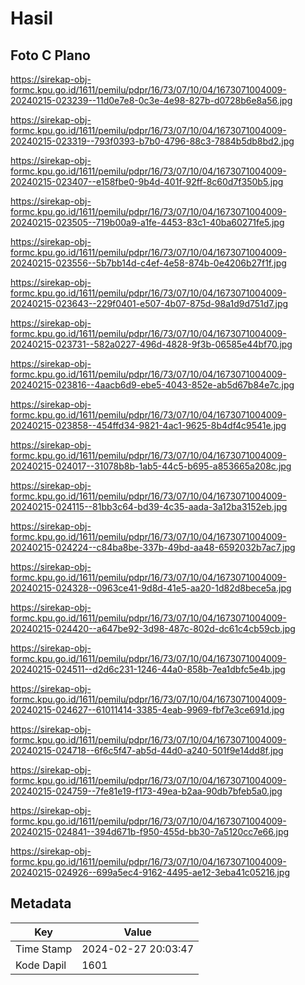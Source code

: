 # Hasil

## Foto C Plano

https://sirekap-obj-formc.kpu.go.id/1611/pemilu/pdpr/16/73/07/10/04/1673071004009-20240215-023239--11d0e7e8-0c3e-4e98-827b-d0728b6e8a56.jpg

https://sirekap-obj-formc.kpu.go.id/1611/pemilu/pdpr/16/73/07/10/04/1673071004009-20240215-023319--793f0393-b7b0-4796-88c3-7884b5db8bd2.jpg

https://sirekap-obj-formc.kpu.go.id/1611/pemilu/pdpr/16/73/07/10/04/1673071004009-20240215-023407--e158fbe0-9b4d-401f-92ff-8c60d7f350b5.jpg

https://sirekap-obj-formc.kpu.go.id/1611/pemilu/pdpr/16/73/07/10/04/1673071004009-20240215-023505--719b00a9-a1fe-4453-83c1-40ba60271fe5.jpg

https://sirekap-obj-formc.kpu.go.id/1611/pemilu/pdpr/16/73/07/10/04/1673071004009-20240215-023556--5b7bb14d-c4ef-4e58-874b-0e4206b27f1f.jpg

https://sirekap-obj-formc.kpu.go.id/1611/pemilu/pdpr/16/73/07/10/04/1673071004009-20240215-023643--229f0401-e507-4b07-875d-98a1d9d751d7.jpg

https://sirekap-obj-formc.kpu.go.id/1611/pemilu/pdpr/16/73/07/10/04/1673071004009-20240215-023731--582a0227-496d-4828-9f3b-06585e44bf70.jpg

https://sirekap-obj-formc.kpu.go.id/1611/pemilu/pdpr/16/73/07/10/04/1673071004009-20240215-023816--4aacb6d9-ebe5-4043-852e-ab5d67b84e7c.jpg

https://sirekap-obj-formc.kpu.go.id/1611/pemilu/pdpr/16/73/07/10/04/1673071004009-20240215-023858--454ffd34-9821-4ac1-9625-8b4df4c9541e.jpg

https://sirekap-obj-formc.kpu.go.id/1611/pemilu/pdpr/16/73/07/10/04/1673071004009-20240215-024017--31078b8b-1ab5-44c5-b695-a853665a208c.jpg

https://sirekap-obj-formc.kpu.go.id/1611/pemilu/pdpr/16/73/07/10/04/1673071004009-20240215-024115--81bb3c64-bd39-4c35-aada-3a12ba3152eb.jpg

https://sirekap-obj-formc.kpu.go.id/1611/pemilu/pdpr/16/73/07/10/04/1673071004009-20240215-024224--c84ba8be-337b-49bd-aa48-6592032b7ac7.jpg

https://sirekap-obj-formc.kpu.go.id/1611/pemilu/pdpr/16/73/07/10/04/1673071004009-20240215-024328--0963ce41-9d8d-41e5-aa20-1d82d8bece5a.jpg

https://sirekap-obj-formc.kpu.go.id/1611/pemilu/pdpr/16/73/07/10/04/1673071004009-20240215-024420--a647be92-3d98-487c-802d-dc61c4cb59cb.jpg

https://sirekap-obj-formc.kpu.go.id/1611/pemilu/pdpr/16/73/07/10/04/1673071004009-20240215-024511--d2d6c231-1246-44a0-858b-7ea1dbfc5e4b.jpg

https://sirekap-obj-formc.kpu.go.id/1611/pemilu/pdpr/16/73/07/10/04/1673071004009-20240215-024627--61011414-3385-4eab-9969-fbf7e3ce691d.jpg

https://sirekap-obj-formc.kpu.go.id/1611/pemilu/pdpr/16/73/07/10/04/1673071004009-20240215-024718--6f6c5f47-ab5d-44d0-a240-501f9e14dd8f.jpg

https://sirekap-obj-formc.kpu.go.id/1611/pemilu/pdpr/16/73/07/10/04/1673071004009-20240215-024759--7fe81e19-f173-49ea-b2aa-90db7bfeb5a0.jpg

https://sirekap-obj-formc.kpu.go.id/1611/pemilu/pdpr/16/73/07/10/04/1673071004009-20240215-024841--394d671b-f950-455d-bb30-7a5120cc7e66.jpg

https://sirekap-obj-formc.kpu.go.id/1611/pemilu/pdpr/16/73/07/10/04/1673071004009-20240215-024926--699a5ec4-9162-4495-ae12-3eba41c05216.jpg


## Metadata

| Key        | Value               |
| ---------- | ------------------- |
| Time Stamp | 2024-02-27 20:03:47 |
| Kode Dapil | 1601                |



